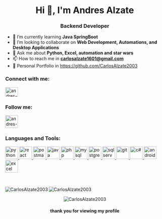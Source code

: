<h1 align="center">Hi 👋, I'm Andres Alzate</h1>
<h3 align="center">Backend Developer</h3>


- 🌱 I’m currently learning **Java SpringBoot**
- 👯 I’m looking to collaborate on **Web Development, Automations, and Desktop Applications**
- 💬 Ask me about **Python, Excel, automation and star wars**
- 📫 How to reach me in **carlosalzate1601@gmail.com**
- 💼 Personal Portfolio in https://github.com/CarlosAlzate2003

<h3 align="left">Connect with me:</h3>
<p align="left">
  <a href="https://www.linkedin.com/in/andres-alzate-mejia/" target="_blank" rel="noreferrer"
    ><img
      align="center"
      src="https://raw.githubusercontent.com/rahuldkjain/github-profile-readme-generator/master/src/images/icons/Social/linked-in-alt.svg"
      alt="andres-mejia"
      height="30"
      width="40"
  /></a>
</p>

<h3 align="left">Follow me:</h3>
<p align="left">
  <a href="https://www.instagram.com/cm___andres/" target="_blank" rel="noreferrer"
    ><img
      align="center"
      src="https://cdn-icons-png.freepik.com/256/1384/1384063.png"
      alt="andres-mejia"
      height="40"
      width="40"
  /></a>
</p>

<h3 align="left">Languages and Tools:</h3>
<p align="left">
  <a href="https://www.python.org/" target="_blank" rel="noreferrer">
    <img src="https://www.milinux.es/wp-content/uploads/2019/01/python-256x256.png" alt="python" width="40" height="40" />
  </a>
  <a href="https://reactjs.org/" target="_blank" rel="noreferrer">
    <img src="https://dabeng.github.io/img/reactjs.png" alt="react" width="40" height="40" />
  </a>
  <a href="https://www.postman.com/" target="_blank" rel="noreferrer">
    <img src="https://dashboard.snapcraft.io/site_media/appmedia/2018/11/logo-mark.png" alt="postman" width="40" height="40" />
  </a>
  <a href="https://www.java.com/es/" target="_blank" rel="noreferrer">
    <img src="https://images.vexels.com/media/users/3/166401/isolated/lists/b82aa7ac3f736dd78570dd3fa3fa9e24-icono-del-lenguaje-de-programacion-java.png" alt="java" width="40" height="40" />
  </a>
  <a href="https://www.php.net/" target="_blank" rel="noreferrer">
    <img src="https://cdn-icons-png.flaticon.com/256/5968/5968332.png" alt="php" width="40" height="40" />
  </a>
  <a href="https://www.mysql.com/" target="_blank" rel="noreferrer">
    <img src="https://tecnologia.uniandes.edu.co/wp-content/uploads/2023/06/Mysql-Server-8.0-logo.png" alt="mysql" width="40" height="40" />
  </a>
  <a href="https://www.postgresql.org/" target="_blank" rel="noreferrer">
    <img src="https://cf.appdrag.com/dashboard-openvm-clo-b2d42c/uploads/logo-oEqE-1VI9.png" alt="postgresql" width="40" height="40" />
  </a>
  <a href="https://www.microsoft.com/es-co/sql-server/sql-server-downloads" target="_blank" rel="noreferrer">
    <img src="https://cf.appdrag.com/dashboard-openvm-clo-b2d42c/uploads/microsoft-sql-server-logo-vector-svg-PDgP.png" alt="sqlserver" width="40" height="40" />
  </a>
  <a href="https://git-scm.com/" target="_blank" rel="noreferrer">
    <img src="https://static-00.iconduck.com/assets.00/git-icon-256x256-nki51ae3.png" alt="git" width="40" height="40" />
  </a>
  <a href="https://dotnet.microsoft.com/es-es/languages/csharp" target="_blank" rel="noreferrer">
    <img src="https://cdn.iconscout.com/icon/free/png-256/free-csharp-1175240.png?f=webp" alt="c#" width="40" height="40" />
  </a>
  <a href="https://developer.android.com/studio?gad_source=1&gclid=CjwKCAjw8rW2BhAgEiwAoRO5rPzLqkNyTURvJUcTzdahv8TqGiOW0ozSOYCyVXAxvWftCwEAh4xF4hoCyIwQAvD_BwE&gclsrc=aw.ds&hl=es-419" target="_blank" rel="noreferrer">
    <img src="https://dl.flathub.org/media/com/google/AndroidStudio.desktop/0f1b789b91c021e9c8b719be7ccf469d/icons/128x128@2/com.google.AndroidStudio.desktop.png" alt="androidstudio" width="40" height="40" />
  </a>
  <a href="https://www.microsoft.com/es-co/microsoft-365/excel" target="_blank" rel="noreferrer">
    <img src="https://officeatope.com/wp-content/plugins/oat-customizer//images/categories/excel-256px.webp" alt="excel" width="40" height="40" />
  </a>
</p>
<br>
<p>
  <img
    align="left"
    src="https://github-readme-stats.vercel.app/api/top-langs?username=CarlosAlzate2003&show_icons=true&theme=dark&locale=en&layout=compact"
    alt="CarlosAlzate2003"
  />
</p>
<p>
  <img
    align="center"
    src="https://github-readme-streak-stats.herokuapp.com/?user=CarlosAlzate2003&theme=dark"
    alt="CarlosAlzate2003"
  />
</p>
<p align="center">
  <img
    src="https://komarev.com/ghpvc/?username=CarlosAlzate2003&label=Profile%20views&color=blueviolet&style=plastic"
    alt="CarlosAlzate2003"
  />
</p>

<h4 align="center">thank you for viewing my profile</h4>
